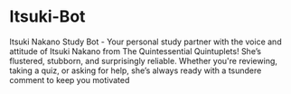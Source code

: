 # Itsuki-Bot
Itsuki Nakano Study Bot - Your personal study partner with the voice and attitude of Itsuki Nakano from The Quintessential Quintuplets! She’s flustered, stubborn, and surprisingly reliable. Whether you're reviewing, taking a quiz, or asking for help, she’s always ready with a tsundere comment to keep you motivated 
